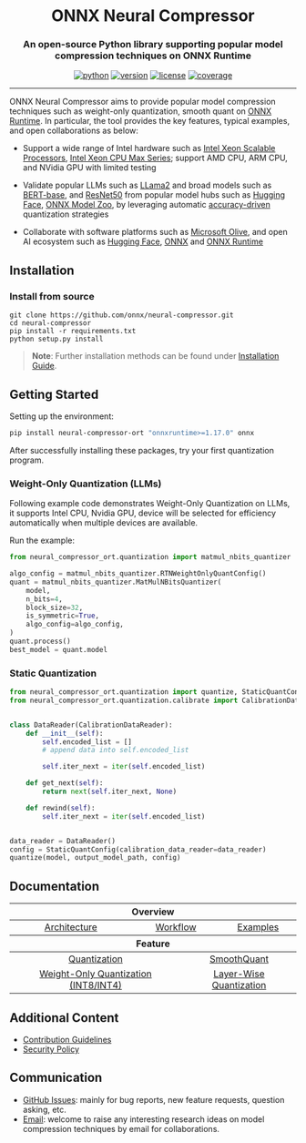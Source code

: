 <div align="center">

ONNX Neural Compressor
===========================
<h3> An open-source Python library supporting popular model compression techniques on ONNX Runtime</h3>

[![python](https://img.shields.io/badge/python-3.8%2B-blue)](https://github.com/onnx/neural-compressor)
[![version](https://img.shields.io/badge/release-2.5-green)](https://github.com/onnx/neural-compressor/releases)
[![license](https://img.shields.io/badge/license-Apache%202-blue)](https://github.com/onnx/neural-compressor/blob/master/LICENSE)
[![coverage](https://img.shields.io/badge/coverage-85%25-green)](https://github.com/onnx/neural-compressor)


---
<div align="left">

ONNX Neural Compressor aims to provide popular model compression techniques such as weight-only quantization, smooth quant on [ONNX Runtime](https://onnxruntime.ai/).
In particular, the tool provides the key features, typical examples, and open collaborations as below:

* Support a wide range of Intel hardware such as [Intel Xeon Scalable Processors](https://www.intel.com/content/www/us/en/products/details/processors/xeon/scalable.html), [Intel Xeon CPU Max Series](https://www.intel.com/content/www/us/en/products/details/processors/xeon/max-series.html); support AMD CPU, ARM CPU, and NVidia GPU with limited testing

* Validate popular LLMs such as [LLama2](./examples/onnxrt/nlp/huggingface_model/text_generation/llama/) and broad models such as [BERT-base](./examples/onnxrt/nlp/onnx_model_zoo/bert-squad/), and [ResNet50](./examples/onnxrt/image_recognition/onnx_model_zoo/resnet50/) from popular model hubs such as [Hugging Face](https://huggingface.co/), [ONNX Model Zoo](https://github.com/onnx/models#models), by leveraging automatic [accuracy-driven](./docs/source/design.md#workflow) quantization strategies

* Collaborate with software platforms such as [Microsoft Olive](https://github.com/microsoft/Olive), and open AI ecosystem such as [Hugging Face](https://huggingface.co/blog/intel), [ONNX](https://github.com/onnx/models#models) and [ONNX Runtime](https://github.com/microsoft/onnxruntime)

## Installation

### Install from source
```Shell
git clone https://github.com/onnx/neural-compressor.git
cd neural-compressor
pip install -r requirements.txt
python setup.py install
```

> **Note**: 
> Further installation methods can be found under [Installation Guide](./docs/source/installation_guide.md).

## Getting Started

Setting up the environment:  
```bash
pip install neural-compressor-ort "onnxruntime>=1.17.0" onnx
```
After successfully installing these packages, try your first quantization program.

### Weight-Only Quantization (LLMs)
Following example code demonstrates Weight-Only Quantization on LLMs, it supports Intel CPU, Nvidia GPU, device will be selected for efficiency automatically when multiple devices are available. 

Run the example:
```python
from neural_compressor_ort.quantization import matmul_nbits_quantizer

algo_config = matmul_nbits_quantizer.RTNWeightOnlyQuantConfig()
quant = matmul_nbits_quantizer.MatMulNBitsQuantizer(
    model,
    n_bits=4,
    block_size=32,
    is_symmetric=True,
    algo_config=algo_config,
)
quant.process()
best_model = quant.model
```   

### Static Quantization

```python
from neural_compressor_ort.quantization import quantize, StaticQuantConfig
from neural_compressor_ort.quantization.calibrate import CalibrationDataReader


class DataReader(CalibrationDataReader):
    def __init__(self):
        self.encoded_list = []
        # append data into self.encoded_list

        self.iter_next = iter(self.encoded_list)

    def get_next(self):
        return next(self.iter_next, None)

    def rewind(self):
        self.iter_next = iter(self.encoded_list)


data_reader = DataReader()
config = StaticQuantConfig(calibration_data_reader=data_reader)
quantize(model, output_model_path, config)
```

## Documentation

<table class="docutils">
  <thead>
  <tr>
    <th colspan="8">Overview</th>
  </tr>
  </thead>
  <tbody>
    <tr>
      <td colspan="3" align="center"><a href="./docs/source/design.md#architecture">Architecture</a></td>
      <td colspan="3" align="center"><a href="./docs/source/design.md#workflow">Workflow</a></td>
      <td colspan="3" align="center"><a href="./examples/">Examples</a></td>
    </tr>
  </tbody>
  <thead>
    <tr>
      <th colspan="8">Feature</th>
    </tr>
  </thead>
  <tbody>
    <tr>
        <td colspan="4" align="center"><a href="./docs/source/quantization.md">Quantization</a></td>
          <td colspan="4" align="center"><a href="./docs/source/smooth_quant.md">SmoothQuant</td>
      <tr>
          <td colspan="4" align="center"><a href="./docs/source/quantization_weight_only.md">Weight-Only Quantization (INT8/INT4) </td>
           </td>
          <td colspan="4" align="center"><a href="./docs/source/quantization_layer_wise.md">Layer-Wise Quantization </td>
      </tr>
  </tbody>
</table>



## Additional Content

* [Contribution Guidelines](./docs/source/CONTRIBUTING.md)
* [Security Policy](SECURITY.md)

## Communication 
- [GitHub Issues](https://github.com/onnx/neural-compressor/issues): mainly for bug reports, new feature requests, question asking, etc.
- [Email](mailto:inc.maintainers@intel.com): welcome to raise any interesting research ideas on model compression techniques by email for collaborations.  
